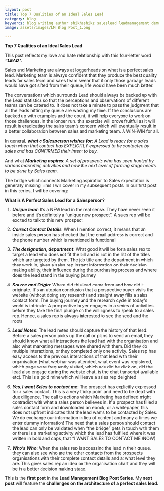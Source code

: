```yaml
---
layout: post
title: Top 7 Qualities of an Ideal Sales Lead
category: blog
keywords: blog writing author shikhashikz saleslead leadmanagement demandgeneration
image: assets/images/LM Blog Post_1.png

---
```


**Top 7 Qualities of an Ideal Sales Lead**

This post reflects my love and hate relationship with this four-letter word ***“LEAD”***. 

Sales and Marketing are always at loggerheads on what is a perfect sales lead. Marketing team is always confident that they produce the best quality leads for sales team and sales team swear that if only those garbage leads would have got sifted from their queue, life would have been much better.

The conversations which surrounds Lead should always be backed up with the Lead statistics so that the perceptions and observations of different teams can be catered to. It does not take a minute to pass the judgment that all the leads hitting my queue are wasting my time. If the conclusions are backed up with examples and the count, it will help everyone to work on those challenges. In the longer run, this exercise will prove fruitful as it will result in eradicating the sales team’s concern which will eventually result in a better collaboration between sales and marketing team. A WIN-WIN for all.

In general, ***what a Salesperson wishes for***: *A Lead is ready for a sales touch when that contact has EXPLICITLY expressed to be contacted by sales and has CONFIRMED their intent to buy.*

And what ***Marketing aspires***: *A set of prospects who has been hunted by various marketing activities and now the next level of farming stage needs to be done by Sales team.*

The bridge which connects Marketing aspiration to Sales expectation is generally missing. This I will cover in my subsequent posts. In our first post in this series, I will be covering:

**What is A Perfect Sales Lead for a Salesperson?**

1.	***Unique lead***: It’s a NEW lead in the real sense. They have never seen it before and it’s definitely a “unique new prospect”. A sales rep will be excited to talk to this new prospect

2.	***Correct Contact Details***: When I mention correct, it means that an inside sales person has checked that the email address is correct and the phone number which is mentioned is functional

3.	***The designation, department***: What good it will be for a sales rep to target a lead who does not fit the bill and is not in the list of the titles which are targeted by them. The job title and the department in which they work in, gives a sales rep instant information on their decision making ability, their influence during the purchasing process and where does the lead stand in the buying journey

4.	***Source and Origin***: Where did this lead came from and how did it originate. It's an utopian conclusion that a prospective buyer visits the website (without doing any research) and straight away fills a sales contact form. The buying journey and the research cycle in today's world is intricate. A prospective buyer engages in a series of activities before they take the final plunge on the willingness to speak to a sales rep. Hence, a sales rep is always interested to see the seed and the roots

5.	***Lead Notes***: The lead notes should capture the history of that lead: Before a sales person picks up the call or plans to send an email, they should know what all interactions the lead had with the organisation and also what marketing messages were shared with them. Did they do multiple interactions, or they completed only one activity. Sales rep has easy access to the previous interactions of that lead with their organisation (what webinar was attended, what event was registered, which page were frequently visited, which ads did he click on, did the lead also engage during the website chat, is the chat transcript available etc). This is a gold mine which will leave a sales rep delighted

6.	***Yes, I want Sales to contact me***: The prospect has explicitly expressed for a sales contact. This is a very tricky point and need to be dealt with due diligence. The call to actions which Marketing has defined might contradict with what a sales person believes in. If a prospect has filled a sales contact form and downloaded an ebook, or a whitepaper, this does not upfront indicates that the lead wants to be contacted by Sales. We do exchange our information in lieu of content and many a times we enter dummy information! The need that a sales person should contact the lead can only be validated when “the bridge” gets in touch with them or there is a marketing activity which the lead has fulfilled where it was written in bold and caps, that “I WANT SALES TO CONTACT ME (NOW)

7.	***Who’s Who***: When the sales rep is accessing the lead in their queue, they can also see who are the other contacts from the prospects organisations with their complete contact details and at what level they are. This gives sales rep an idea on the organisation chart and they will be in a better decision making stage.

This is the **first post** in the **Lead Management Blog Post Series**. My **next post** will feature the **challenges on the architecture of a perfect sales lead.**

